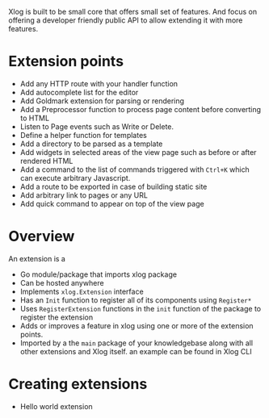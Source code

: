 Xlog is built to be small core that offers small set of features. And focus on offering a developer friendly public API to allow extending it with more features.

# Extension points

- Add any HTTP route with your handler function
- Add autocomplete list for the editor
- Add Goldmark extension for parsing or rendering
- Add a Preprocessor function to process page content before converting to HTML
- Listen to Page events such as Write or Delete.
- Define a helper function for templates
- Add a directory to be parsed as a template
- Add widgets in selected areas of the view page such as before or after rendered HTML
- Add a command to the list of commands triggered with `Ctrl+K` which can execute arbitrary Javascript.
- Add a route to be exported in case of building static site
- Add arbitrary link to pages or any URL
- Add quick command to appear on top of the view page

# Overview

An extension is a 

* Go module/package that imports xlog package
* Can be hosted anywhere
* Implements `xlog.Extension` interface
* Has an `Init` function to register all of its components using `Register*`
* Uses `RegisterExtension` functions in the `init` function of the package to register the extension
* Adds or improves a feature in xlog using one or more of the extension points.
* Imported by a the `main` package of your knowledgebase along with all other extensions and Xlog itself. an example can be found in Xlog CLI

# Creating extensions

* Hello world extension
